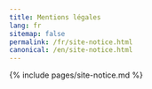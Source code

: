```yaml
---
title: Mentions légales
lang: fr
sitemap: false
permalink: /fr/site-notice.html
canonical: /en/site-notice.html
---
```


{% include pages/site-notice.md %}
